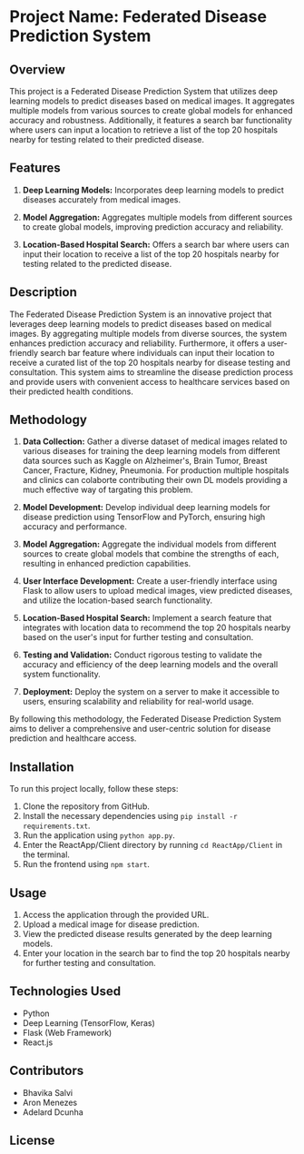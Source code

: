 # Project Name: Federated Disease Prediction System

## Overview
This project is a Federated Disease Prediction System that utilizes deep learning models to predict diseases based on medical images. It aggregates multiple models from various sources to create global models for enhanced accuracy and robustness. Additionally, it features a search bar functionality where users can input a location to retrieve a list of the top 20 hospitals nearby for testing related to their predicted disease.

## Features
1. **Deep Learning Models:** Incorporates deep learning models to predict diseases accurately from medical images.
   
2. **Model Aggregation:** Aggregates multiple models from different sources to create global models, improving prediction accuracy and reliability.
   
3. **Location-Based Hospital Search:** Offers a search bar where users can input their location to receive a list of the top 20 hospitals nearby for testing related to the predicted disease.

## Description
The Federated Disease Prediction System is an innovative project that leverages deep learning models to predict diseases based on medical images. By aggregating multiple models from diverse sources, the system enhances prediction accuracy and reliability. Furthermore, it offers a user-friendly search bar feature where individuals can input their location to receive a curated list of the top 20 hospitals nearby for disease testing and consultation. This system aims to streamline the disease prediction process and provide users with convenient access to healthcare services based on their predicted health conditions.

## Methodology
1. **Data Collection:** Gather a diverse dataset of medical images related to various diseases for training the deep learning models from different data sources such as Kaggle on Alzheimer's, Brain Tumor, Breast Cancer, Fracture, Kidney, Pneumonia. For production multiple hospitals and clinics can colaborte contributing their own DL models providing a much effective way of targating this problem.
   
2. **Model Development:** Develop individual deep learning models for disease prediction using TensorFlow and PyTorch, ensuring high accuracy and performance.
   
3. **Model Aggregation:** Aggregate the individual models from different sources to create global models that combine the strengths of each, resulting in enhanced prediction capabilities.
   
4. **User Interface Development:** Create a user-friendly interface using Flask to allow users to upload medical images, view predicted diseases, and utilize the location-based search functionality.
   
5. **Location-Based Hospital Search:** Implement a search feature that integrates with location data to recommend the top 20 hospitals nearby based on the user's input for further testing and consultation.
   
6. **Testing and Validation:** Conduct rigorous testing to validate the accuracy and efficiency of the deep learning models and the overall system functionality.
   
7. **Deployment:** Deploy the system on a server to make it accessible to users, ensuring scalability and reliability for real-world usage.

By following this methodology, the Federated Disease Prediction System aims to deliver a comprehensive and user-centric solution for disease prediction and healthcare access.


## Installation
To run this project locally, follow these steps:
1. Clone the repository from GitHub.
2. Install the necessary dependencies using `pip install -r requirements.txt`.
3. Run the application using `python app.py`.
4. Enter the ReactApp/Client directory by running `cd ReactApp/Client` in the terminal.
4. Run the frontend using  `npm start`.

## Usage
1. Access the application through the provided URL.
2. Upload a medical image for disease prediction.
3. View the predicted disease results generated by the deep learning models.
4. Enter your location in the search bar to find the top 20 hospitals nearby for further testing and consultation.

## Technologies Used
- Python
- Deep Learning (TensorFlow, Keras)
- Flask (Web Framework)
- React.js

## Contributors
- Bhavika Salvi
- Aron Menezes
- Adelard Dcunha

## License
<!-- This project is licensed under the [License Name]. See the LICENSE file for more details. -->